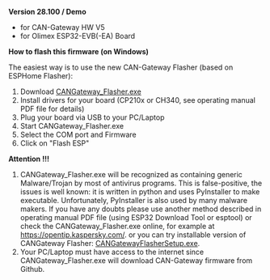**Version 28.100 / Demo**
 - for CAN-Gateway HW V5
 - for Olimex ESP32-EVB(-EA) Board

**How to flash this firmware (on Windows)**

The easiest way is to use the new CAN-Gateway Flasher (based on ESPHome Flasher):
1) Download [CANGateway_Flasher.exe](https://raw.githubusercontent.com/wladwnt/CAN-Gateway/master/Software/Version28/CANGateway-Flasher.exe)
3) Install drivers for your board (CP210x or CH340, see operating manual PDF file for details)
4) Plug your board via USB to your PC/Laptop
5) Start CANGateway_Flasher.exe
6) Select the COM port and Firmware
7) Click on "Flash ESP"

**Attention !!!**
1) CANGateway_Flasher.exe will be recognized as containing generic Malware/Trojan by most of antivirus programs. This is false-positive, the issues is well known: it is written in python and uses PyInstaller to make executable. Unfortunately, PyInstaller is also used by many malware makers. If you have any doubts please use another method described in operating manual PDF file (using ESP32 Download Tool or esptool) or check the CANGateway_Flasher.exe online, for example at https://opentip.kaspersky.com/. or you can try installable version of CANGateway Flasher: [CANGatewayFlasherSetup.exe](https://raw.githubusercontent.com/wladwnt/CAN-Gateway/master/Software/Version28/CANGatewayFlasherSetup.exe).
3) Your PC/Laptop must have access to the internet since CANGateway_Flasher.exe will download CAN-Gateway firmware from Github.
